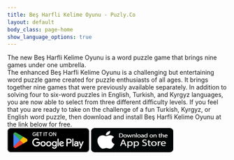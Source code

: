 ```yaml
---
title: Beş Harfli Kelime Oyunu - Puzly.Co
layout: default
body_class: page-home
show_language_options: true
---
```


<section class="section download-section">
	<div class="container">
		<div class="section-content">
			<div class="section-title">
				The new <span>Beş Harfli Kelime Oyunu</span> is a word puzzle game that brings nine games under one umbrella.
			</div>
			<div class="section-text">
				The enhanced <span>Beş Harfli Kelime Oyunu</span> is a challenging but entertaining word puzzle game created for puzzle enthusiasts of all ages. It brings together nine games that were previously available separately.  In addition to solving four to six-word puzzles in English, Turkish, and Kyrgyz languages, you are now able to select from three different difficulty levels.  If you feel that you are ready to take on the challenge of a fun Turkish, Kyrgyz, or English word puzzle, then download and install <span>Beş Harfli Kelime Oyunu</span> at the link below for free.
			</div>
			<div class="section-badge">
				<a href="https://play.google.com/store/apps/details?id=co.puzly.xhko" target="_blank"><img alt="Get it on Google Play" id="gp-logo-img" width="188" height="56" src="/images/google-play-badge-en.png" /></a>
				<a href="https://apps.apple.com/app/be%C5%9F-harfli-kelime-oyunu/id6596769905" target="_blank"><img alt="Get it on App Store" id="as-logo-img" width="188" height="56" src="/images/app-store-badge-en.png" /></a>
			</div>
		</div>
	</div>
</section>
